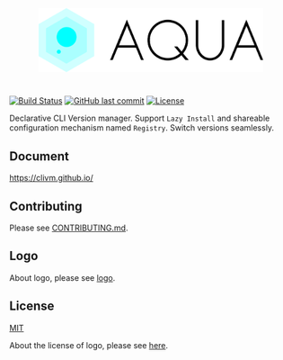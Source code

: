 <p align="center" width="100%">
<img src="./logo/aqua_horizontal.svg" width="400">
</p>

#

[![Build Status](https://github.com/clivm/clivm/workflows/test/badge.svg)](https://github.com/clivm/clivm/actions)
[![GitHub last commit](https://img.shields.io/github/last-commit/clivm/clivm.svg)](https://github.com/clivm/clivm)
[![License](http://img.shields.io/badge/license-mit-blue.svg?style=flat-square)](https://raw.githubusercontent.com/clivm/clivm/main/LICENSE)

Declarative CLI Version manager. Support `Lazy Install` and shareable configuration mechanism named `Registry`. Switch versions seamlessly.

## Document

https://clivm.github.io/

## Contributing

Please see [CONTRIBUTING.md](CONTRIBUTING.md).

## Logo

About logo, please see [logo](logo).

## License

[MIT](LICENSE)

About the license of logo, please see [here](logo/README.md#license).
